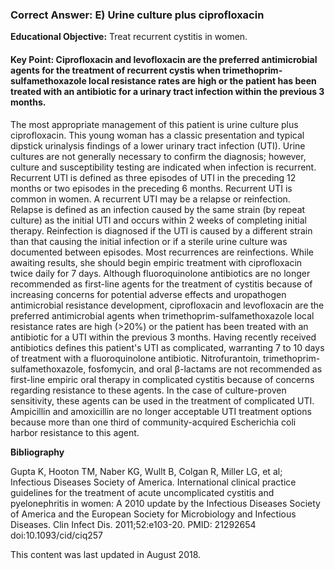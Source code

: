 
### Correct Answer: E) Urine culture plus ciprofloxacin 

**Educational Objective:** Treat recurrent cystitis in women.

#### **Key Point:** Ciprofloxacin and levofloxacin are the preferred antimicrobial agents for the treatment of recurrent cystis when trimethoprim-sulfamethoxazole local resistance rates are high or the patient has been treated with an antibiotic for a urinary tract infection within the previous 3 months.

The most appropriate management of this patient is urine culture plus ciprofloxacin. This young woman has a classic presentation and typical dipstick urinalysis findings of a lower urinary tract infection (UTI). Urine cultures are not generally necessary to confirm the diagnosis; however, culture and susceptibility testing are indicated when infection is recurrent. Recurrent UTI is defined as three episodes of UTI in the preceding 12 months or two episodes in the preceding 6 months. Recurrent UTI is common in women. A recurrent UTI may be a relapse or reinfection. Relapse is defined as an infection caused by the same strain (by repeat culture) as the initial UTI and occurs within 2 weeks of completing initial therapy. Reinfection is diagnosed if the UTI is caused by a different strain than that causing the initial infection or if a sterile urine culture was documented between episodes. Most recurrences are reinfections. While awaiting results, she should begin empiric treatment with ciprofloxacin twice daily for 7 days. Although fluoroquinolone antibiotics are no longer recommended as first-line agents for the treatment of cystitis because of increasing concerns for potential adverse effects and uropathogen antimicrobial resistance development, ciprofloxacin and levofloxacin are the preferred antimicrobial agents when trimethoprim-sulfamethoxazole local resistance rates are high (>20%) or the patient has been treated with an antibiotic for a UTI within the previous 3 months. Having recently received antibiotics defines this patient's UTI as complicated, warranting 7 to 10 days of treatment with a fluoroquinolone antibiotic.
Nitrofurantoin, trimethoprim-sulfamethoxazole, fosfomycin, and oral β-lactams are not recommended as first-line empiric oral therapy in complicated cystitis because of concerns regarding resistance to these agents. In the case of culture-proven sensitivity, these agents can be used in the treatment of complicated UTI.
Ampicillin and amoxicillin are no longer acceptable UTI treatment options because more than one third of community-acquired Escherichia coli harbor resistance to this agent.

**Bibliography**

Gupta K, Hooton TM, Naber KG, Wullt B, Colgan R, Miller LG, et al; Infectious Diseases Society of America. International clinical practice guidelines for the treatment of acute uncomplicated cystitis and pyelonephritis in women: A 2010 update by the Infectious Diseases Society of America and the European Society for Microbiology and Infectious Diseases. Clin Infect Dis. 2011;52:e103-20. PMID: 21292654 doi:10.1093/cid/ciq257

This content was last updated in August 2018.